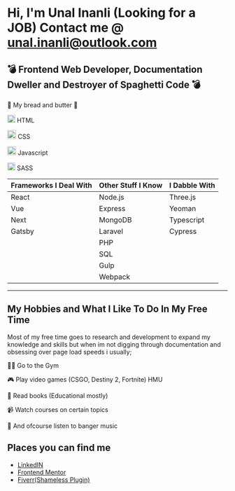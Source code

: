 
# Hi, I'm Unal Inanli (Looking for a JOB) Contact me  @ <unal.inanli@outlook.com>
## 💣 Frontend Web Developer, Documentation Dweller and Destroyer of Spaghetti Code 💣

🍞 My bread and butter 🧈

<img src="https://camo.githubusercontent.com/8ab083d07889389dd0db52bd9f6910c85d1e861f3b409b9804991d6b4f0acb16/68747470733a2f2f7365656b6c6f676f2e636f6d2f696d616765732f482f68746d6c352d776974686f75742d776f72646d61726b2d636f6c6f722d6c6f676f2d313444323532443837382d7365656b6c6f676f2e636f6d2e706e67" alt="html logo" data-canonical-src="https://seeklogo.com/images/H/html5-without-wordmark-color-logo-14D252D878-seeklogo.com.png" style="width: 18px; margin-bottom: -14px;"> HTML

<img src="https://camo.githubusercontent.com/a924d88aa8d0f58f14b2b1c012721e343476d62b9cd972d36dfd8a3923949e90/68747470733a2f2f69636f6e2d6c6962726172792e636f6d2f696d616765732f637373332d69636f6e2f637373332d69636f6e2d32382e6a7067" alt="css logo" data-canonical-src="https://icon-library.com/images/css3-icon/css3-icon-28.jpg" style="width: 20px"> CSS

<img src="https://camo.githubusercontent.com/72c27477f91493365e44b44306740892911721464f3f25d5b706c5deab24bfc2/68747470733a2f2f75706c6f61642e77696b696d656469612e6f72672f77696b6970656469612f636f6d6d6f6e732f7468756d622f392f39392f556e6f6666696369616c5f4a6176615363726970745f6c6f676f5f322e7376672f34383070782d556e6f6666696369616c5f4a6176615363726970745f6c6f676f5f322e7376672e706e67" alt="js logo" data-canonical-src="https://upload.wikimedia.org/wikipedia/commons/thumb/9/99/Unofficial_JavaScript_logo_2.svg/480px-Unofficial_JavaScript_logo_2.svg.png" style="width: 20px;">  Javascript

<img src="https://camo.githubusercontent.com/a86572a52ad5ac307fc7701f473c489b20744402f9a2282d5a36bdf9a3a5e3f7/68747470733a2f2f75706c6f61642e77696b696d656469612e6f72672f77696b6970656469612f636f6d6d6f6e732f7468756d622f392f39362f536173735f4c6f676f5f436f6c6f722e7376672f3132383070782d536173735f4c6f676f5f436f6c6f722e7376672e706e67" alt="sasslogo" data-canonical-src="https://upload.wikimedia.org/wikipedia/commons/thumb/9/96/Sass_Logo_Color.svg/1280px-Sass_Logo_Color.svg.png" style="width: 18px;"> SASS

| Frameworks I Deal With | Other Stuff I Know | I Dabble With 
| ----------- | ----------- | ----------- |
| React | Node.js | Three.js |
| Vue | Express | Yeoman |
| Next | MongoDB | Typescript |
| Gatsby | Laravel | Cypress |
| | PHP |
| | SQL |
| | Gulp |
| | Webpack |

- - -

## My Hobbies and What I Like To Do In My Free Time

Most of my free time goes to research and development to expand my knowledge and skills but when im not digging through documentation and obsessing over page load speeds i usually;

🏋️‍♂️ Go to the Gym

🎮 Play video games (CSGO, Destiny 2, Fortnite) HMU

📖 Read books (Educational mostly)

📹 Watch courses on certain topics

🎵 And ofcourse listen to banger music

## Places you can find me

- [LinkedIN](www.linkedin.com/in/unal-inanli)
- [Frontend Mentor](https://www.frontendmentor.io/profile/Unal-Inanli)
- [Fiverr(Shameless Plugin)](https://www.fiverr.com/unalinanli)
